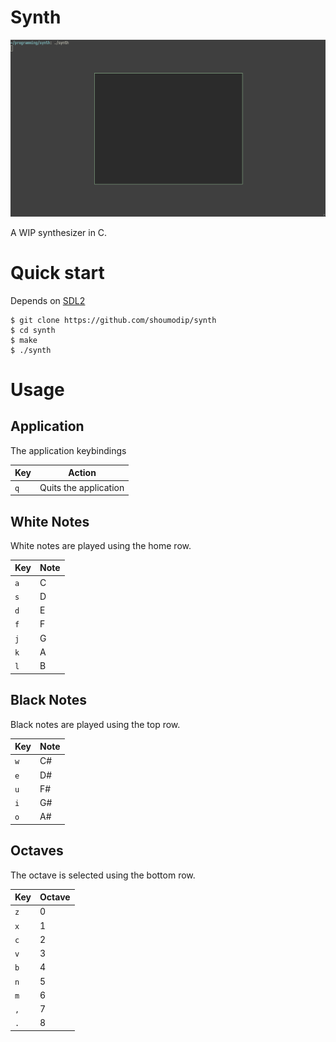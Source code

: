 # Synth
![Demo](./demo.png)

A WIP synthesizer in C.

# Quick start
Depends on [SDL2](https://www.libsdl.org/index.php)

```console
$ git clone https://github.com/shoumodip/synth
$ cd synth
$ make
$ ./synth
```

# Usage
## Application
The application keybindings

| Key | Action                |
| --- | --------------------- |
| `q` | Quits the application |

## White Notes
White notes are played using the home row.

| Key | Note |
| --- | ---- |
| `a` | C    |
| `s` | D    |
| `d` | E    |
| `f` | F    |
| `j` | G    |
| `k` | A    |
| `l` | B    |

## Black Notes
Black notes are played using the top row.

| Key | Note |
| --- | ---- |
| `w` | C#   |
| `e` | D#   |
| `u` | F#   |
| `i` | G#   |
| `o` | A#   |

## Octaves
The octave is selected using the bottom row.

| Key | Octave |
| --- | ------ |
| `z` |      0 |
| `x` |      1 |
| `c` |      2 |
| `v` |      3 |
| `b` |      4 |
| `n` |      5 |
| `m` |      6 |
| `,` |      7 |
| `.` |      8 |
